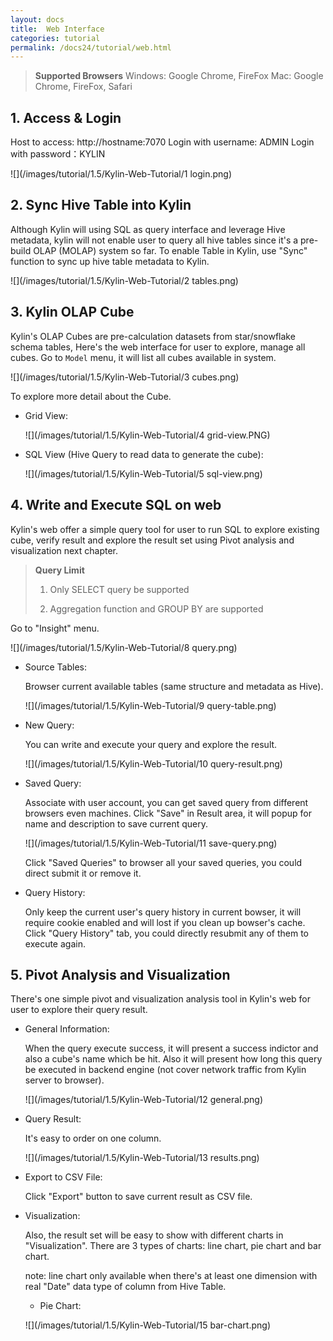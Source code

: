 ```yaml
---
layout: docs
title:  Web Interface
categories: tutorial
permalink: /docs24/tutorial/web.html
---
```


> **Supported Browsers**
> Windows: Google Chrome, FireFox
> Mac: Google Chrome, FireFox, Safari

## 1. Access & Login
Host to access: http://hostname:7070
Login with username: ADMIN
Login with password：KYLIN

![](/images/tutorial/1.5/Kylin-Web-Tutorial/1 login.png)

## 2. Sync Hive Table into Kylin
Although Kylin will using SQL as query interface and leverage Hive metadata, kylin will not enable user to query all hive tables since it's a pre-build OLAP (MOLAP) system so far. To enable Table in Kylin, use "Sync" function to sync up hive table metadata to Kylin.

![](/images/tutorial/1.5/Kylin-Web-Tutorial/2 tables.png)

## 3. Kylin OLAP Cube
Kylin's OLAP Cubes are pre-calculation datasets from star/snowflake schema tables, Here's the web interface for user to explore, manage all cubes. Go to `Model` menu, it will list all cubes available in system.

![](/images/tutorial/1.5/Kylin-Web-Tutorial/3 cubes.png)

To explore more detail about the Cube.

* Grid View:

   ![](/images/tutorial/1.5/Kylin-Web-Tutorial/4 grid-view.PNG)

* SQL View (Hive Query to read data to generate the cube):

   ![](/images/tutorial/1.5/Kylin-Web-Tutorial/5 sql-view.png)

## 4. Write and Execute SQL on web
Kylin's web offer a simple query tool for user to run SQL to explore existing cube, verify result and explore the result set using Pivot analysis and visualization next chapter.

> **Query Limit**
> 
> 1. Only SELECT query be supported
> 
> 2. Aggregation function and GROUP BY are supported

Go to "Insight" menu.

![](/images/tutorial/1.5/Kylin-Web-Tutorial/8 query.png)

* Source Tables:

   Browser current available tables (same structure and metadata as Hive).
  
   ![](/images/tutorial/1.5/Kylin-Web-Tutorial/9 query-table.png)

* New Query:

   You can write and execute your query and explore the result.

   ![](/images/tutorial/1.5/Kylin-Web-Tutorial/10 query-result.png)

* Saved Query:

   Associate with user account, you can get saved query from different browsers even machines.
   Click "Save" in Result area, it will popup for name and description to save current query.

   ![](/images/tutorial/1.5/Kylin-Web-Tutorial/11 save-query.png)

   Click "Saved Queries" to browser all your saved queries, you could direct submit it or remove it.

* Query History:

   Only keep the current user's query history in current bowser, it will require cookie enabled and will lost if you clean up bowser's cache. Click "Query History" tab, you could directly resubmit any of them to execute again.

## 5. Pivot Analysis and Visualization
There's one simple pivot and visualization analysis tool in Kylin's web for user to explore their query result.

* General Information:

   When the query execute success, it will present a success indictor and also a cube's name which be hit. 
   Also it will present how long this query be executed in backend engine (not cover network traffic from Kylin server to browser).

   ![](/images/tutorial/1.5/Kylin-Web-Tutorial/12 general.png)

* Query Result:

   It's easy to order on one column.

   ![](/images/tutorial/1.5/Kylin-Web-Tutorial/13 results.png)

* Export to CSV File:

   Click "Export" button to save current result as CSV file.

* Visualization:

   Also, the result set will be easy to show with different charts in "Visualization". There are 3 types of charts: line chart, pie chart and bar chart.

   note: line chart only available when there's at least one dimension with real "Date" data type of column from Hive Table.

   * Pie Chart:

   ![](/images/tutorial/1.5/Kylin-Web-Tutorial/15 bar-chart.png)


